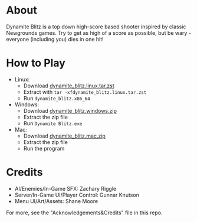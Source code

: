 # About
Dynamite Blitz is a top down high-score based shooter inspired by classic Newgrounds games. Try to get as high of a score as possible, but be wary - everyone (including you) dies in one hit!

# How to Play
- Linux:
    - Download [dynamite_blitz.linux.tar.zst](https://github.com/gknutson1/dynamite-blitz/releases/download/1.0/dynamite_blitz.linux.tar.zst)
    - Extract with `tar -xfdynamite_blitz.linux.tar.zst`
    - Run `dynamite_blitz.x86_64`
- Windows:
    - Download [dynamite_blitz.windows.zip](https://github.com/gknutson1/dynamite-blitz/releases/download/1.0/dynamite_blitz.windows.zip)
    - Extract the zip file
    - Run `Dynamite Blitz.exe`
- Mac:
    - Download [dynamite_blitz.mac.zip](https://github.com/gknutson1/dynamite-blitz/releases/download/1.0/dynamite_blitz.mac.zip)
    - Extract the zip file
    - Run the program

# Credits
- AI/Enemies/In-Game SFX: Zachary Riggle
- Server/In-Game UI/Player Control: Gunnar Knutson
- Menu UI/Art/Assets: Shane Moore

For more, see the "Acknowledgements&Credits" file in this repo.
